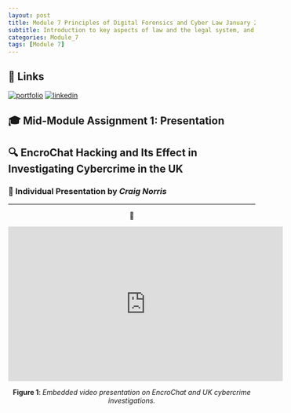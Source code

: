 ```yaml
---
layout: post
title: Module 7 Principles of Digital Forensics and Cyber Law January 2025 Assignment 1
subtitle: Introduction to key aspects of law and the legal system, and the principles of evidence collection and forensic analysis, different types of evidence and methods of evidence presentation, in a cyber security context.. 
categories: Module_7
tags: [Module 7]
---
```

	

## 🔗 Links 
[![portfolio](https://img.shields.io/badge/my_portfolio-000?style=for-the-badge&logo=ko-fi&logoColor=white)](https://cn23070.github.io/)
[![linkedin](https://img.shields.io/badge/linkedin-0A66C2?style=for-the-badge&logo=linkedin&logoColor=white)](https://www.linkedin.com/in/craig-norris-3b787610/)


## 🎓 Mid-Module Assignment 1: Presentation

## 🔍 EncroChat Hacking and Its Effect in Investigating Cybercrime in the UK

### 👤 Individual Presentation by *Craig Norris*

---

<div align="center">

🎥  
<iframe width="560" height="315" src="https://www.youtube.com/embed/VSJKWOc-FvU" frameborder="0" allow="accelerometer; autoplay; clipboard-write; encrypted-media; gyroscope; picture-in-picture" allowfullscreen></iframe>  

**Figure 1**: *Embedded video presentation on EncroChat and UK cybercrime investigations.*

</div>

